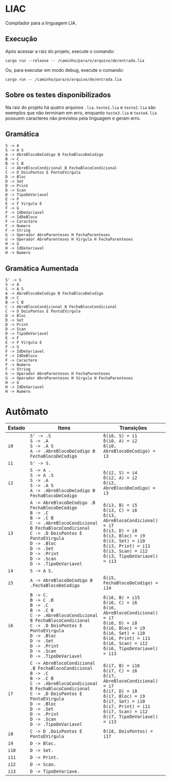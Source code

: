 # LIAC

Compilador para a linguagem LIA.

## Execução

Após acessar a raiz do projeto, execute o comando:

```
cargo run --release -- /caminho/para/o/arquivo/de/entrada.lia
```

Ou, para executar em modo debug, execute o comando:

```
cargo run -- /caminho/para/o/arquivo/de/entrada.lia
```

## Sobre os testes disponibilizados

Na raiz do projeto há quatro arquivos ```.lia```. ```teste1.lia``` e ```teste2.lia``` são exemplos que não terminam em erro, enquanto ```teste3.lia``` e ```teste4.lia``` possuem caracteres não previstos pela linguagem e geram erro.

## Gramática

```
S -> A
S -> A S
A -> AbreBlocoDeCodigo B FechaBlocoDeCodigo
B -> C
B -> C B
C -> AbreBlocoCondicional B FechaBlocoCondicional
C -> D DoisPontos E PontoEVirgula
D -> Bloc
D -> Set
D -> Print
D -> Scan
D -> TipoDeVariavel
E -> F
E -> F Virgula E
F -> G
F -> IdDeVariavel
F -> IdDeBloco
F -> Caractere
F -> Numero
F -> String
G -> Operador AbreParenteses H FechaParenteses
G -> Operador AbreParenteses H Virgula H FechaParenteses
H -> G
H -> IdDeVariavel
H -> Numero
```

## Gramática Aumentada

```
S' -> S
S -> A
S -> A S
A -> AbreBlocoDeCodigo B FechaBlocoDeCodigo
B -> C
B -> C B
C -> AbreBlocoCondicional B FechaBlocoCondicional
C -> D DoisPontos E PontoEVirgula
D -> Bloc
D -> Set
D -> Print
D -> Scan
D -> TipoDeVariavel
E -> F
E -> F Virgula E
F -> G
F -> IdDeVariavel
F -> IdDeBloco
F -> Caractere
F -> Numero
F -> String
G -> Operador AbreParenteses H FechaParenteses
G -> Operador AbreParenteses H Virgula H FechaParenteses
H -> G
H -> IdDeVariavel
H -> Numero
```

# Autômato

| Estado | Itens | Transições |
|---|---|---|
| ```i0``` | ```S' -> .S```<br>```S -> .A```<br>```S -> .A S```<br>```A -> .AbreBlocoDeCodigo B FechaBlocoDeCodigo``` | ```δ(i0, S) = i1```<br>```δ(i0, A) = i2```<br>```δ(i0, AbreBlocoDeCodigo) = i3``` |
| ```i1``` | ```S' -> S.``` |   |
| ```i2``` | ```S -> A .```<br>```S -> A .S```<br>```S -> .A```<br>```S -> .A S```<br>```A -> .AbreBlocoDeCodigo B FechaBlocoDeCodigo``` | ```δ(i2, S) = i4```<br>```δ(i2, A) = i2```<br>```δ(i2, AbreBlocoDeCodigo) = i3``` |
| ```i3``` | ```A -> AbreBlocoDeCodigo .B FechaBlocoDeCodigo```<br>```B -> .C```<br>```B -> .C B```<br>```C -> .AbreBlocoCondicional B FechaBlocoCondicional```<br>```C -> .D DoisPontos E PontoEVirgula```<br>```D -> .Bloc```<br>```D -> .Set```<br>```D -> .Print```<br>```D -> .Scan```<br>```D -> .TipoDeVariavel``` | ```δ(i3, B) = i5```<br>```δ(i3, C) = i6```<br>```δ(i3, AbreBlocoCondicional) = i7```<br>```δ(i3, D) = i8```<br>```δ(i3, Bloc) = i9```<br>```δ(i3, Set) = i10```<br>```δ(i3, Print) = i11```<br>```δ(i3, Scan) = i12```<br>```δ(i3, TipoDeVariavel) = i13``` |
| ```i4``` | ```S -> A S.``` |   |
| ```i5``` | ```A -> AbreBlocoDeCodigo B .FechaBlocoDeCodigo``` | ```δ(i5, FechaBlocoDeCodigo) = i14``` |
| ```i6``` | ```B -> C.```<br>```B -> C .B```<br>```B -> .C```<br>```B -> .C B```<br>```C -> .AbreBlocoCondicional B FechaBlocoCondicional```<br>```C -> .D DoisPontos E PontoEVirgula```<br>```D -> .Bloc```<br>```D -> .Set```<br>```D -> .Print```<br>```D -> .Scan```<br>```D -> .TipoDeVariavel``` | ```δ(i6, B) = i15```<br>```δ(i6, C) = i6```<br>```δ(i6, AbreBlocoCondicional) = i7```<br>```δ(i6, D) = i8```<br>```δ(i6, Bloc) = i9```<br>```δ(i6, Set) = i10```<br>```δ(i6, Print) = i11```<br>```δ(i6, Scan) = i12```<br>```δ(i6, TipoDeVariavel) = i13``` |
| ```i7``` | ```C -> AbreBlocoCondicional .B FechaBlocoCondicional```<br>```B -> .C```<br>```B -> .C B```<br>```C -> .AbreBlocoCondicional B FechaBlocoCondicional```<br>```C -> .D DoisPontos E PontoEVirgula```<br>```D -> .Bloc```<br>```D -> .Set```<br>```D -> .Print```<br>```D -> .Scan```<br>```D -> .TipoDeVariavel``` | ```δ(i7, B) = i16```<br>```δ(i7, C) = i6```<br>```δ(i7, AbreBlocoCondicional) = i7```<br>```δ(i7, D) = i8```<br>```δ(i7, Bloc) = i9```<br>```δ(i7, Set) = i10```<br>```δ(i7, Print) = i11```<br>```δ(i7, Scan) = i12```<br>```δ(i7, TipoDeVariavel) = i13``` |
| ```i8``` | ```C -> D .DoisPontos E PontoEVirgula``` | ```δ(i8, DoisPontos) = i17``` |
| ```i9``` | ```D -> Bloc.``` |   |
| ```i10``` | ```D -> Set.``` |   |
| ```i11``` | ```D -> Print.``` |   |
| ```i12``` | ```D -> Scan.``` |   |
| ```i13``` | ```D -> TipoDeVariave.``` |   |